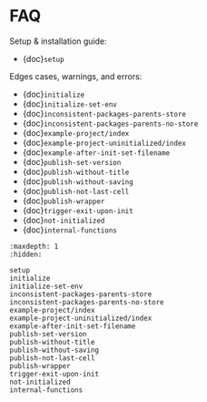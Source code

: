 # FAQ

Setup & installation guide:

- {doc}`setup`

Edges cases, warnings, and errors:

- {doc}`initialize`
- {doc}`initialize-set-env`
- {doc}`inconsistent-packages-parents-store`
- {doc}`inconsistent-packages-parents-no-store`
- {doc}`example-project/index`
- {doc}`example-project-uninitialized/index`
- {doc}`example-after-init-set-filename`
- {doc}`publish-set-version`
- {doc}`publish-without-title`
- {doc}`publish-without-saving`
- {doc}`publish-not-last-cell`
- {doc}`publish-wrapper`
- {doc}`trigger-exit-upon-init`
- {doc}`not-initialized`
- {doc}`internal-functions`

```{toctree}
:maxdepth: 1
:hidden:

setup
initialize
initialize-set-env
inconsistent-packages-parents-store
inconsistent-packages-parents-no-store
example-project/index
example-project-uninitialized/index
example-after-init-set-filename
publish-set-version
publish-without-title
publish-without-saving
publish-not-last-cell
publish-wrapper
trigger-exit-upon-init
not-initialized
internal-functions
```

